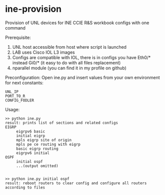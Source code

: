 # ine-provision
Provision of UNL devices for INE CCIE R&S workbook configs with one command

Prerequisite:
1) UNL host accessible from host where script is launched
2) LAB uses Cisco IOL L3 images
3) Configs are compatible with IOL, there is in configs you have Eth0/* instead Gi0/* (it easy to do with all files replacement)
4) nparallel module (you can find it in my profile on github) 

Preconfiguration:
Open ine.py and insert values from your own environment for next constants:

    UNL_IP
    PORT_TO_R
    CONFIG_FODLER


Usage:

    >> python ine.py
    result: prints list of sections and related configs
    EIGRP
         eigrpv6 basic
         initial eigrp
         mpls eigrp site of origin
         mpls pe ce routing with eigrp
         basic eigrp routing
         eigrpv6 initial
    OSPF
         initial ospf
         ...(output omitted)
         
         
    >> python ine.py initial ospf
    result: reboot routers to clear config and configure all routers according to files
